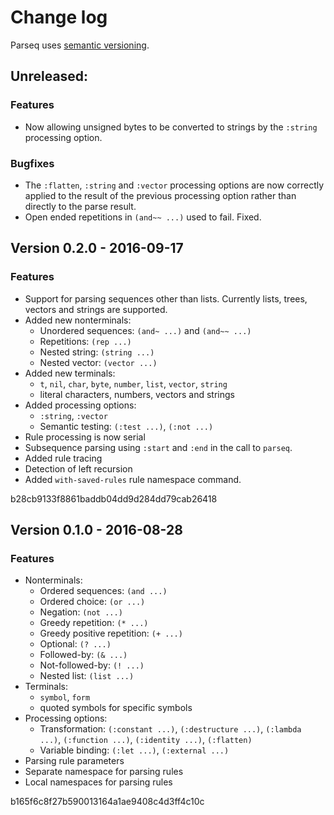 # Change log

Parseq uses [semantic versioning](http://semver.org/).

## Unreleased:

### Features

  * Now allowing unsigned bytes to be converted to strings by the `:string` processing option.

### Bugfixes

  * The `:flatten`, `:string` and `:vector` processing options are now correctly applied to the result of the previous processing option rather than directly to the parse result.
  * Open ended repetitions in `(and~~ ...)` used to fail. Fixed.

## Version 0.2.0 - 2016-09-17

### Features

  * Support for parsing sequences other than lists. Currently lists, trees, vectors and strings are supported.
  * Added new nonterminals:
    * Unordered sequences: `(and~ ...)` and `(and~~ ...)`
    * Repetitions: `(rep ...)`
    * Nested string: `(string ...)`
    * Nested vector: `(vector ...)`
  * Added new terminals:
    * `t`, `nil`, `char`, `byte`, `number`, `list`, `vector`, `string`
    * literal characters, numbers, vectors and strings
  * Added processing options:
    * `:string`, `:vector`
    * Semantic testing: `(:test ...)`, `(:not ...)`
  * Rule processing is now serial
  * Subsequence parsing using `:start` and `:end` in the call to `parseq`.
  * Added rule tracing
  * Detection of left recursion
  * Added `with-saved-rules` rule namespace command.

b28cb9133f8861baddb04dd9d284dd79cab26418

## Version 0.1.0 - 2016-08-28

### Features

  * Nonterminals:
    * Ordered sequences: `(and ...)`
    * Ordered choice: `(or ...)`
    * Negation: `(not ...)`
    * Greedy repetition: `(* ...)`
    * Greedy positive repetition: `(+ ...)`
    * Optional: `(? ...)`
    * Followed-by: `(& ...)`
    * Not-followed-by: `(! ...)`
    * Nested list: `(list ...)`
  * Terminals:
    * `symbol`, `form`
    * quoted symbols for specific symbols
  * Processing options:
    * Transformation: `(:constant ...)`, `(:destructure ...)`, `(:lambda ...)`, `(:function ...)`, `(:identity ...)`, `(:flatten)`
    * Variable binding: `(:let ...)`, `(:external ...)`
  * Parsing rule parameters
  * Separate namespace for parsing rules
  * Local namespaces for parsing rules

b165f6c8f27b590013164a1ae9408c4d3ff4c10c

